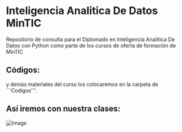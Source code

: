 # Inteligencia Analitica De Datos MinTIC
Repositorio de consulta para el Diplomado en Inteligencia Analitica De Datos con Python como parte de los cursos de oferta de formación de MinTIC

## Códigos:
y demás materiales del curso los colocaremos en la carpeta de ```Codigos'''.

## Así iremos con nuestra clases:
![image](https://github.com/sierraporta/InteligenciaAnaliticaDeDatos_MinTIC/assets/29123331/917d6739-0598-4d4b-bebb-4fc485ae3ec2)

